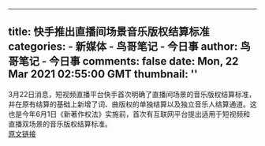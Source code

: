 
---
title: 快手推出直播间场景音乐版权结算标准
categories: 
    - 新媒体
    - 鸟哥笔记 - 今日事
author: 鸟哥笔记 - 今日事
comments: false
date: Mon, 22 Mar 2021 02:55:00 GMT
thumbnail: ''
---

<div>   
3月22日消息，短视频直播平台快手首次明确了直播间场景的音乐版权结算标准，并在原有结算的基础上新增了词、曲版权的单独结算以及独立音乐人结算通道。这也是今年6月1日《新著作权法》实施前，首次有互联网平台提出适用于短视频和直播双场景的音乐版权结算标准。<br><a href="https://www.niaogebiji.com/pc/bulletin/detail?id=7349">原文链接</a>  
</div>
            